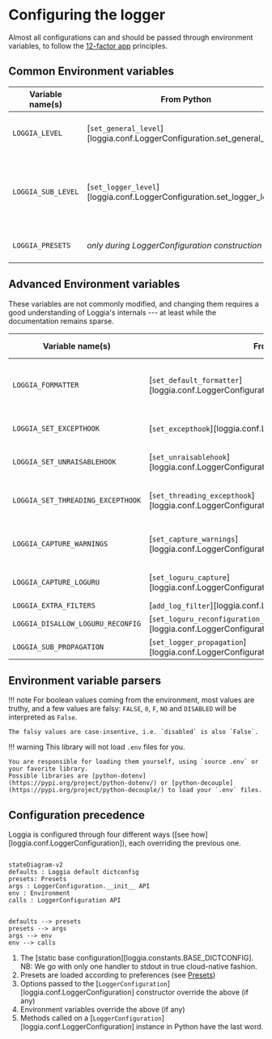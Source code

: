 # Configuring the logger

Almost all configurations can and should be passed through environment variables, to follow the [12-factor app](https://12factor.net/) principles.

## Common Environment variables

| Variable name(s)   | From Python                                                              | Default value | Description                                              |
|--------------------|--------------------------------------------------------------------------|---------------|----------------------------------------------------------|
| `LOGGIA_LEVEL`     | [`set_general_level`][loggia.conf.LoggerConfiguration.set_general_level] | `INFO`        | The log level number or name.                            |
| `LOGGIA_SUB_LEVEL` | [`set_logger_level`][loggia.conf.LoggerConfiguration.set_logger_level]   | `INFO`        | The log level number or name for any given named logger. |
| `LOGGIA_PRESETS`   | _only during LoggerConfiguration construction_                           | `prod`        | Preferences for Loggia [Presets](presets.md)             |

## Advanced Environment variables

These variables are not commonly modified, and changing them requires a good
understanding of Loggia's internals --- at least while the documentation remains
sparse.

| Variable name(s)                  | From Python                                                                                            | Default value | Description                                                                                        |
|-----------------------------------|--------------------------------------------------------------------------------------------------------|---------------|----------------------------------------------------------------------------------------------------|
| `LOGGIA_FORMATTER`                | [`set_default_formatter`][loggia.conf.LoggerConfiguration.set_default_formatter]                       | (unset)       | The fully qualified name of a [logging.Formatter][] - see [loggia.stdlib_formatters][] for available options. |
| `LOGGIA_SET_EXCEPTHOOK`           | [`set_excepthook`][loggia.conf.LoggerConfiguration.set_excepthook]                                     | (unset)       | Whether the logger should set the [sys.excepthook][].                                                |
| `LOGGIA_SET_UNRAISABLEHOOK`           | [`set_unraisablehook`][loggia.conf.LoggerConfiguration.set_unraisablehook]                                     | (unset)       | Whether the logger should set the [sys.unraisablehook][].                                                |
| `LOGGIA_SET_THREADING_EXCEPTHOOK`           | [`set_threading_excepthook`][loggia.conf.LoggerConfiguration.set_threading_excepthook]                                     | (unset)       | Whether the logger should set the [threading.excepthook][].                                                |
| `LOGGIA_CAPTURE_WARNINGS`         | [`set_capture_warnings`][loggia.conf.LoggerConfiguration.set_capture_warnings]                         | (unset)       | Whether the logger should capture warnings from the [warnings][] module.                             |
| `LOGGIA_CAPTURE_LOGURU`           | [`set_loguru_capture`][loggia.conf.LoggerConfiguration.set_loguru_capture]                             | (unset)       | Whether the logger should capture logs emitted through loguru.                                     |
| `LOGGIA_EXTRA_FILTERS`            | [`add_log_filter`][loggia.conf.LoggerConfiguration.add_log_filter]                                     | (unset)       |
| `LOGGIA_DISALLOW_LOGURU_RECONFIG` | [`set_loguru_reconfiguration_block`][loggia.conf.LoggerConfiguration.set_loguru_reconfiguration_block] | (unset)       | Explicitely allow loguru to be reconfigured.                                                       |
| `LOGGIA_SUB_PROPAGATION`          | [`set_logger_propagation`][loggia.conf.LoggerConfiguration.set_logger_propagation]                     | (unset)       |


## Environment variable parsers

!!! note
    For boolean values coming from the environment, most values are truthy, and a few
    values are falsy: `FALSE`, `0`, `F`, `NO` and `DISABLED` will be interpreted as `False`.

    The falsy values are case-insentive, i.e. `disabled` is also `False`.


!!! warning
    This library will not load `.env` files for you.

    You are responsible for loading them yourself, using `source .env` or your favorite library.
    Possible libraries are [python-dotenv](https://pypi.org/project/python-dotenv/) or [python-decouple](https://pypi.org/project/python-decouple/) to load your `.env` files.

## Configuration precedence

Loggia is configured through four different ways ([see how][loggia.conf.LoggerConfiguration]), each overriding the previous one.

``` mermaid

stateDiagram-v2
defaults : Loggia default dictconfig
presets: Presets
args : LoggerConfiguration.__init__ API
env : Environment
calls : LoggerConfiguration API


defaults --> presets
presets --> args
args --> env
env --> calls
```

 1. The [static base configuration][loggia.constants.BASE_DICTCONFIG]. NB: We go with only one handler to stdout in true cloud-native fashion.
 2. Presets are loaded according to preferences (see [Presets](presets.md))
 3. Options passed to the [`LoggerConfiguration`][loggia.conf.LoggerConfiguration] constructor override the above (if any)
 4. Environment variables override the above (if any)
 5. Methods called on a [`LoggerConfiguration`][loggia.conf.LoggerConfiguration] instance in Python have the last word.
